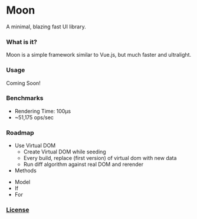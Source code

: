 # Moon

A minimal, blazing fast UI library.

### What is it?

Moon is a simple framework similar to Vue.js, but much faster and ultralight.

### Usage

Coming Soon!

### Benchmarks

- Rendering Time: 100μs
- ~51,175 ops/sec

### Roadmap

- Use Virtual DOM
  - Create Virtual DOM while seeding
  - Every build, replace (first version) of virtual dom with new data
  - Run diff algorithm against real DOM and rerender
- Methods
<!-- - Filters -->
<!-- - Attributes/Properties Binding -->
- Model
- If
- For


### [License](http://kingpixil.github.io/license)
